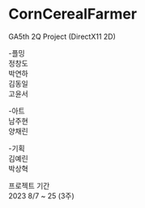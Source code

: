 # CornCerealFarmer
GA5th 2Q Project (DirectX11 2D)


-플밍<br/>
정창도<br/>
박연하<br/>
김동일<br/>
고윤서

-아트<br/>
남주현<br/>
양채린

-기획<br/>
김예린<br/>
박상혁
 

프로젝트 기간<br/>
2023 8/7 ~ 25 (3주)
